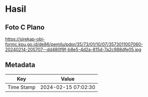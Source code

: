 # Hasil

## Foto C Plano

https://sirekap-obj-formc.kpu.go.id/de86/pemilu/pdpr/35/73/01/10/07/3573011007060-20240214-205707--dd480f9f-b8e5-4d2a-815d-7a2c988dfe05.jpg


## Metadata

| Key        | Value               |
| ---------- | ------------------- |
| Time Stamp | 2024-02-15 07:02:30 |



